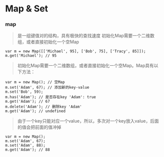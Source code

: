 # Map & Set
### map
>  是一组键值对的结构，具有极快的查找速度
>  初始化Map需要一个二维数组，或者直接初始化一个空Map
```
var m = new Map([['Michael', 95], ['Bob', 75], ['Tracy', 85]]);
m.get('Michael'); // 95
```
> 初始化Map需要一个二维数组，或者直接初始化一个空Map。Map具有以下方法：
```
var m = new Map(); // 空Map
m.set('Adam', 67); // 添加新的key-value
m.set('Bob', 59);
m.has('Adam'); // 是否存在key 'Adam': true
m.get('Adam'); // 67
m.delete('Adam'); // 删除key 'Adam'
m.get('Adam'); // undefined
```
> 由于一个key只能对应一个value，所以，多次对一个key放入value，后面的值会把前面的值冲掉
```
var m = new Map();
m.set('Adam', 67);
m.set('Adam', 88);
m.get('Adam'); // 88
```